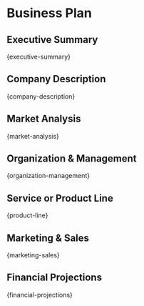 # Business Plan

## Executive Summary
{executive-summary}

## Company Description
{company-description}

## Market Analysis
{market-analysis}

## Organization & Management
{organization-management}

## Service or Product Line
{product-line}

## Marketing & Sales
{marketing-sales}

## Financial Projections
{financial-projections}

<!-- METADATA
id: business-plan
name: Business Plan Template
description: Template for creating a comprehensive business plan
sections:
  - id: executive-summary
    title: Executive Summary
    description: Brief overview of the business
    placeholder: "{executive-summary}"
    questions: ["business-name", "business-purpose", "target-market"]
    status: "empty"
  - id: company-description
    title: Company Description
    description: Detailed description of the company
    placeholder: "{company-description}"
    questions: ["business-history", "business-structure", "mission-statement"]
    status: "empty"
  - id: market-analysis
    title: Market Analysis
    description: Analysis of target market and competition
    placeholder: "{market-analysis}"
    questions: ["target-market", "competitors", "market-trends"]
    status: "empty"
requiredSections: ["executive-summary", "company-description", "market-analysis"]
-->
